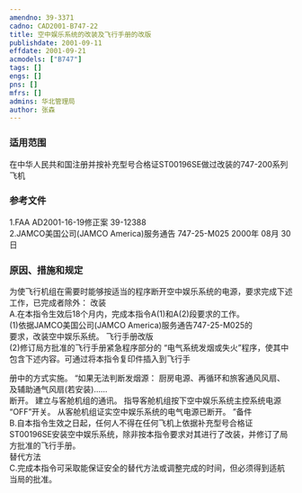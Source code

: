 ```yaml
---
amendno: 39-3371  
cadno: CAD2001-B747-22  
title: 空中娱乐系统的改装及飞行手册的改版  
publishdate: 2001-09-11  
effdate: 2001-09-21  
acmodels: ["B747"]  
tags: []  
engs: []  
pns: []  
mfrs: []  
admins: 华北管理局  
author: 张森  
---
```

  
### 适用范围  
在中华人民共和国注册并按补充型号合格证ST00196SE做过改装的747-200系列飞机  
  
<!--more-->  
### 参考文件  
  1.FAA AD2001-16-19修正案 39-12388  
  2.JAMCO美国公司(JAMCO America)服务通告 747-25-M025 2000年 08月 30日  
  
### 原因、措施和规定  

  为使飞行机组在需要时能够按适当的程序断开空中娱乐系统的电源，要求完成下述工作，已完成者除外： 改装  
  A.在本指令生效后18个月内，完成本指令A(1)和A(2)段要求的工作。  
  (1)依据JAMCO美国公司(JAMCO America)服务通告747-25-M025的  
要求，改装空中娱乐系统。     飞行手册改版  
  (2)修订局方批准的飞行手册紧急程序部分的 “电气系统发烟或失火”程序，使其中包含下述内容。可通过将本指令复印件插入到飞行手  
  
册中的方式实施。 “如果无法判断发烟源：     厨房电源、再循环和旅客通风风扇、及辅助通气风扇(若安装)……  
断开。     建立与客舱机组的通讯。     指导客舱机组按下空中娱乐系统主控系统电源 “OFF”开关。     从客舱机组证实空中娱乐系统的电气电源已断开。 ”备件  
  B.自本指令生效之日起，任何人不得在任何飞机上依据补充型号合格证ST00196SE安装空中娱乐系统，除非按本指令要求对其进行了改装，并修订了局方批准的飞行手册。  
  替代方法  
  C.完成本指令可采取能保证安全的替代方法或调整完成的时间，但必须得到适航当局的批准。  
  
